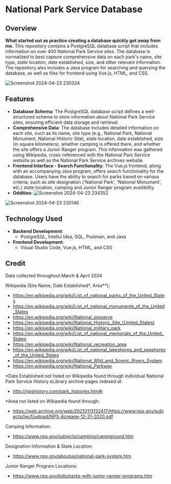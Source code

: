 # National Park Service Database

## Overview
**What started out as practice creating a database quickly got away from me.**
This repository contains a PostgreSQL database script that includes information on over 400 National Park Service sites. The database is normalized to best capture comprehensive data on each park's name, site type, state location, date established, size, and other relevant information. The repository also includes a Java program for searching and querying the database, as well as files for frontend using Vue.js, HTML, and CSS. 

![Screenshot 2024-04-23 230324](https://github.com/msharretts/NPS-Site-Tracker/assets/155783310/b94d92e0-2509-4261-ad34-bc6091ff4838)


## Features
- **Database Schema**: The PostgreSQL database script defines a well-structured schema to store information about National Park Service sites, ensuring efficient data storage and retrieval.
- **Comprehensive Data**: The database includes detailed information on each site, such as its name, site type (e.g., National Park, National Monument, National Historic Site), state location, date established, size (in square kilometers), whether camping is offered there, and whether the site offers a Junior Ranger program. This information was gathered using Wikipedia, cross-referenced with the National Park Service website as well as the National Park Service archives website.
- **Frontend Interface - Search Functionality**: The Vue.js frontend, along with an accompanying Java program, offers search functionality for the database. Users have the ability to search for parks based on various criteria, such as site designation ('National Park', 'National Monument', etc.) state location, camping and Junior Ranger program availibility.
- **Oddities**: 
![Screenshot 2024-04-23 234352](https://github.com/msharretts/NPS-Site-Tracker/assets/155783310/f7f45c71-7a6d-40fa-b92a-aaab0b988376)


![Screenshot 2024-04-23 230146](https://github.com/msharretts/NPS-Site-Tracker/assets/155783310/25abaeee-e25b-4d80-93c8-6c1369151bf2)


## Technology Used
- **Backend Development**:
   - PostgreSQL, IntelliJ Idea, SQL, Postman, and Java
- **Frontend Development**:
   - Visual Studio Code, Vue.js, HTML, and CSS

## Credit
Data collected throughout March & April 2024

Wikipedia (Site Name, Date Established*, Area**):
- https://en.wikipedia.org/wiki/List_of_national_parks_of_the_United_States
- https://en.wikipedia.org/wiki/List_of_national_monuments_of_the_United_States
- https://en.wikipedia.org/wiki/National_preserve
- https://en.wikipedia.org/wiki/National_Historic_Site_(United_States)
- https://en.wikipedia.org/wiki/National_military_park
- https://en.wikipedia.org/wiki/List_of_national_memorials_of_the_United_States
- https://en.wikipedia.org/wiki/National_recreation_area
- https://en.wikipedia.org/wiki/List_of_national_lakeshores_and_seashores_of_the_United_States
- https://en.wikipedia.org/wiki/National_Wild_and_Scenic_Rivers_System
- https://en.wikipedia.org/wiki/National_Parkway
  
*Date Established not listed on Wikipedia found through individual National Park Service History eLibrary archive pages indexed at:
- http://npshistory.com/park_histories.htm#i

*Area not listed on Wikipedia found through:
- https://web.archive.org/web/20210113132417/https://www.nps.gov/subjects/lwcf/upload/NPS-Acreage-12-31-2020.pdf

Camping Information:
- https://www.nps.gov/subjects/camping/campground.htm
  
Designation Information & State Location:
- https://www.nps.gov/aboutus/national-park-system.htm

Junior Ranger Program Locations: 
- https://www.nps.gov/kids/parks-with-junior-ranger-programs.htm
